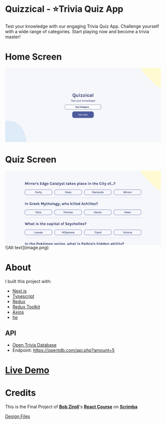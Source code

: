 # Quizzical - ⭐Trivia Quiz App

Test your knowledge with our engaging Trivia Quiz App. Challenge yourself with a wide range of categories. Start playing now and become a trivia master!

# Home Screen

<img src="./images/home.png" alt="Home Screen"  align="center" />

<br />

# Quiz Screen

<img src="./images/quiz.png" alt="Quiz Screen"  align="center" />
![Alt text](image.png)

<br />

# About

I built this project with:

- [Next.js](https://www.npmjs.com/package/next)
- [Typescript](https://www.npmjs.com/package/typescript)
- [Redux](https://www.npmjs.com/package/react-redux)
- [Redux Toolkit](https://www.npmjs.com/package/@reduxjs/toolkit)
- [Axios](https://www.npmjs.com/package/axios)
- [he](https://www.npmjs.com/package/he)

## API

- [Open Trivia Database](https://opentdb.com/)
- Endpoint: https://opentdb.com/api.php?amount=5

# [Live Demo](https://julian-quizzical.vercel.app)

# Credits

This is the Final Project of **[Bob Ziroll](https://twitter.com/bobziroll)**'s **[React Course](https://scrimba.com/learn/learnreact)** on **[Scrimba](https://scrimba.com)**

[Design Files](https://scrimba.com/links/figma-quizzical)
